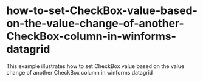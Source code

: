 # how-to-set-CheckBox-value-based-on-the-value-change-of-another-CheckBox-column-in-winforms-datagrid
This example illustrates how to set CheckBox value based on the value change of another CheckBox column in winforms datagrid
